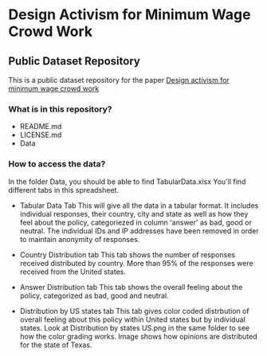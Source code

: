 # Design Activism for Minimum Wage Crowd Work
## Public Dataset Repository
This is a public dataset repository for the paper [Design activism for minimum wage crowd work](https://arxiv.org/abs/1706.10097)

### What is in this repository?
- README.md
- LICENSE.md
- Data

### How to access the data?
In the folder Data, you should be able to find TabularData.xlsx
You'll find different tabs in this spreadsheet.
- Tabular Data Tab
This will give all the data in a tabular format. It includes individual responses, their country, city and state as well as how they feel about the policy, categoriezed in column 'answer' as bad, good or neutral. The individual IDs and IP addresses have been removed in order to maintain anonymity of responses.

- Country Distribution tab
This tab shows the number of responses received distributed by country. More than 95% of the responses were received from the United states.

- Answer Distribution tab
This tab shows the overall feeling about the policy, categorized as bad, good and neutral.

- Distribution by US states tab
This tab gives color coded distrbution of overall feeling about this policy within United states but by individual states.
Look at Distribution by states US.png in the same folder to see how the color grading works. Image shows how opinions are distributed for the state of Texas.